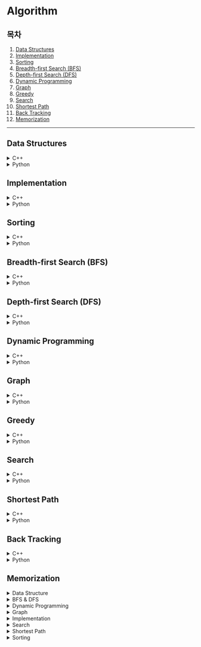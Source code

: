 # Algorithm

## 목차

1. [Data Structures](#data-structures)
2. [Implementation](#implementation)
3. [Sorting](#sorting)
4. [Breadth-first Search (BFS)](#breadth-first-search-bfs)
5. [Depth-first Search (DFS)](#depth-first-search-dfs)
6. [Dynamic Programming](#dynamic-programming)
7. [Graph](#graph)
8. [Greedy](#greedy)
9. [Search](#search)
10. [Shortest Path](#shortest-path)
11. [Back Tracking](#back-tracking)
12. [Memorization](#memorization)

---

## Data Structures

<details><summary>C++</summary>
    <ul>
        <li><a href="Data_Structures/c++/01_음계.cpp">01. 음계</a></li>
        <li><a href="Data_Structures/c++/02_블랙잭.cpp">02. 블랙잭</a></li>
        <li><a href="Data_Structures/c++/03_스택수열.cpp">03. 스택수열</a></li>
        <li><a href="Data_Structures/c++/04_프린터큐.cpp">04. 프린터 큐</a></li>
        <li><a href="Data_Structures/c++/05_키로거.cpp">05. 키로거</a></li>
        <li><a href="Data_Structures/c++/06_SHA-256.cpp">06. SHA-256</a></li>
        <li><a href="Data_Structures/c++/07_수찾기.cpp">07. 수찾기</a></li>
        <li><a href="Data_Structures/c++/08_친구네트워크.cpp">08. 친구네트워크</a></li>
        <li><a href="Data_Structures/c++/09_걸그룹마스터준석이.cpp">09. 걸그룹 마스터 준석이</a></li>
    </ul>
</details>
<details><summary>Python</summary>
    <ul>
        <li><a href="Data_Structures/python/01_음계.py">01. 음계</a></li>
        <li><a href="Data_Structures/python/02_블랙잭.py">02. 블랙잭</a></li>
        <li><a href="Data_Structures/python/03_스택수열.py">03. 스택수열</a></li>
        <li><a href="Data_Structures/python/04_프린터큐.py">04. 프린터큐</a></li>
        <li><a href="Data_Structures/python/05_키로거.py">05. 키로거</a></li>
        <li><a href="Data_Structures/python/06_SHA-256.py">06. SHA-256</a></li>
        <li><a href="Data_Structures/python/07_수찾기(dict).py">07. 수찾기(dict)</a></li>
        <li><a href="Data_Structures/python/07_수찾기(set).py">07. 수찾기(set)</a></li>
        <li><a href="Data_Structures/python/08_친구네트워크.py">08. 친구네트워크</a></li>
        <li><a href="Data_Structures/python/09_걸그룹마스터준석이.py">09. 걸그룹 마스터 준석이</a></li>
    </ul>
</details>

## Implementation

<details><summary>C++</summary>
    <ul>
        <li><a href="Implementation/c++/01_행복.cpp">01. 행복</a></li>
        <li><a href="Implementation/c++/02_수빈이와수열.cpp">02. 수빈이와수열</a></li>
        <li><a href="Implementation/c++/03_이름궁합테스트.cpp">03. 이름 궁합 테스트</a></li>
        <li><a href="Implementation/c++/04_보너스점수.cpp">04. 보너스 점수</a></li>
        <li><a href="Implementation/c++/05_TheCandyWar.cpp">05. The Candy War</a></li>
        <li><a href="Implementation/c++/06_MixingMilk.cpp">06. Mixing Milk</a></li>
        <li><a href="Implementation/c++/07_주사위세개.cpp">07. 주사위 세개</a></li>
        <li><a href="Implementation/c++/08_주사위네개.cpp">08. 주사위 네개</a></li>
        <li><a href="Implementation/c++/09_두개의손.cpp">09. 두 개의 손</a></li>
        <li><a href="Implementation/c++/10_단어뒤집기.cpp">10. 단어 뒤집기</a></li>
        <li><a href="Implementation/c++/11_단어뒤집기2.cpp">11. 단어 뒤집기2</a></li>
        <li><a href="Implementation/c++/12_꽃길.cpp">12. 꽃길</a></li>
        <li><a href="Implementation/c++/13_늑대와양.cpp">13. 늑대와 양</a></li>
        <li><a href="Implementation/c++/14_럭키스트레이트.cpp">14. 럭키스트레이트</a></li>
        <li><a href="Implementation/c++/15_문자열재정렬.cpp">15. 문자열재정렬</a></li>
        <li><a href="Implementation/c++/16_문자열압축.cpp">16. 문자열압축</a></li>
        <li><a href="Implementation/c++/17_자물쇠와열쇠.cpp">17. 자물쇠와열쇠</a></li>
        <li><a href="Implementation/c++/18_뱀.cpp">18. 뱀</a></li>
        <li><a href="Implementation/c++/19_기둥과보설치.cpp">19. 기둥과보설치</li>
        <li><a href="Implementation/c++/20_치킨배달.cpp">20. 치킨배달</a></li>
        <li><a href="Implementation/c++/21_외벽전검.cpp">21. 외벽전검</a></li>
        <li><a href="Implementation/c++/22_연산자끼워넣기.cpp">22. 연산자끼워넣기</a></li>
    </ul>
</details>
<details><summary>Python</summary>
    <ul>
        <li><a href="Implementation/python/01_행복.py">01. 행복</a></li>
        <li><a href="Implementation/python/02_수빈이와수열.py">02. 수빈이와 수열</a></li>
        <li><a href="Implementation/python/03_이름궁합테스트.py">03. 이름 궁합 테스트</a></li>
        <li><a href="Implementation/python/04_보너스점수.py">04. 보너스 점수</a></li>
        <li><a href="Implementation/python/05_TheCandyWar.py">05. The Candy War</a></li>
        <li><a href="Implementation/python/06_MixingMilk.py">06. Mixing Milk</a></li>
        <li><a href="Implementation/python/07_주사위세개.py">07. 주사위 세개</a></li>
        <li><a href="Implementation/python/08_주사위네개.py">08. 주사위 네개</a></li>
        <li><a href="Implementation/python/09_두개의손.py">09. 두 개의 손</a></li>
        <li><a href="Implementation/python/10_단어뒤집기.py">10. 단어 뒤집기</a></li>
        <li><a href="Implementation/python/11_단어뒤집기2.py">11. 단어 뒤집기2</a></li>
        <li><a href="Implementation/python/12_꽃길.py">12. 꽃길</a></li>
        <li><a href="Implementation/python/13_늑대와양.py">13. 늑대와 양</a></li>
        <li><a href="Implementation/python/14_럭키스트레이트.py">14. 럭키스트레이트</a></li>
        <li><a href="Implementation/python/15_문자열재정렬.py">15. 문자열 재정렬</a></li>
        <li><a href="Implementation/python/16_문자열압축.py">16. 문자열 압축</a></li>
        <li><a href="Implementation/python/17_자물쇠와열쇠.py">17. 자물쇠와 열쇠</a></li>
        <li><a href="Implementation/python/18_뱀.py">18. 뱀</a></li>
        <li><a href="Implementation/python/19_기둥과보.py">19. 기둥과 보</a></li>
        <li><a href="Implementation/python/20_치킨배달.py">20. 치킨 배달</a></li>
        <li><a href="Implementation/python/21_외벽전검.py">21. 외벽 전검</a></li>
        <li><a href="Implementation/python/22_연산자끼워넣기.py">22. 연산자 끼워넣기</a></li>
    </ul>
</details>

## Sorting

<details><summary>C++</summary>
    <ul>
        <li><a href="Sorting/c++/01_수정렬하기.cpp">01. 수 정렬하기</a></li>
        <li><a href="Sorting/c++/02_소트인사이드.cpp">02. 소트인사이드</a></li>
        <li><a href="Sorting/c++/03_나이순정렬.cpp">03. 나이순 정렬</a></li>
        <li><a href="Sorting/c++/04_좌표정렬하기.cpp">04. 좌표 정렬하기</a></li>
        <li><a href="Sorting/c++/05_수정렬하기3.cpp">05. 수 정렬하기 3</a></li>
        <li><a href="Sorting/c++/06_수정렬하기2.cpp">06. 수 정렬하기 2</a></li>
        <li><a href="Sorting/c++/07_K번째수.cpp">07. K번째 수</a></li>
        <li><a href="Sorting/c++/08_위에서아래로.cpp">08. 위에서 아래로</a></li>
        <li><a href="Sorting/c++/09_성적이낮은순서로학생출력.cpp">09. 성적이 낮은 순서로 학생 출력</a></li>
        <li><a href="Sorting/c++/10_두배열의원소교체.cpp">10. 두 배열의 원소 교체</a></li>
        <li><a href="Sorting/c++/11_국영수.cpp">11. 국영수</a></li>
        <li><a href="Sorting/c++/12_안테나.cpp">12. 안테나</a></li>
        <li><a href="Sorting/c++/13_실패율.cpp">13. 실패율</a></li>
        <li><a href="Sorting/c++/14_카드정렬하기.cpp">14. 카드 정렬하기</a></li>
    </ul>
</details>
<details><summary>Python</summary>
    <ul>
        <li><a href="Sorting/python/01_수정렬하기.py">01. 수 정렬하기</a></li>
        <li><a href="Sorting/python/02_소트인사이드.py">02. 소트인사이드</a></li>
        <li><a href="Sorting/python/03_나이순정렬.py">03. 나이순 정렬</a></li>
        <li><a href="Sorting/python/04_좌표정렬하기.py">04. 좌표 정렬하기</a></li>
        <li><a href="Sorting/python/05_수정렬하기3.py">05. 수 정렬하기 3</a></li>
        <li><a href="Sorting/python/06_수정렬하기2.py">06. 수정렬하기2</a></li>
        <li><a href="Sorting/python/07_K번째수.py">07. K번째 수</a></li>
        <li><a href="Sorting/python/08_위에서아래로.py">08. 위에서 아래로</a></li>
        <li><a href="Sorting/python/09_성적이낮은순서로학생출력.py">09. 성적이 낮은 순서로 학생 출력</a></li>
        <li><a href="Sorting/python/10_두배열의원소교체.py">10. 두 배열의 원소 교체</a></li>
        <li><a href="Sorting/python/11_국영수.py">11. 국영수</a></li>
        <li><a href="Sorting/python/12_안테나.py">12. 안테나</a></li>
        <li><a href="Sorting/python/13_실패율.py">13. 실패율</a></li>
        <li><a href="Sorting/python/14_카드정렬하기.py">14. 카드 정렬하기</a></li>
    </ul>
</details>

## Breadth-first Search (BFS)

<details><summary>C++</summary>
    <ul>
        <li><a href="Breadth-first_search(BFS)/c++/01_숨바꼭질.cpp">01. 숨바꼭질</a></li>
        <li><a href="Breadth-first_search(BFS)/c++/02_바이러스.cpp">02. 바이러스</a></li>
        <li><a href="Breadth-first_search(BFS)/c++/03_유기농배추.cpp">03. 유기농배추</a></li>
        <li><a href="Breadth-first_search(BFS)/c++/04_효율적인해킹.cpp">04. 효율적인 해킹</a></li>
        <li><a href="Breadth-first_search(BFS)/c++/05_미로탈출.cpp">05. 미로탈출</a></li>
        <li><a href="Breadth-first_search(BFS)/c++/06_특정거리의_도시찾기.cpp">06. 특정거리의 도시 찾기</a></li>
        <li><a href="Breadth-first_search(BFS)/c++/07_경쟁적전염.cpp">07. 경쟁적 전염</a></li>
        <li><a href="Breadth-first_search(BFS)/c++/08_인구이동.cpp">08. 인구 이동</a></li>
    </ul>
</details>
<details><summary>Python</summary>
    <ul>
        <li><a href="Breadth-first_search(BFS)/python/01_숨바꼭질.py">01. 숨바꼭질</a></li>
        <li><a href="Breadth-first_search(BFS)/python/02_바이러스.py">02. 바이러스</a></li>
        <li><a href="Breadth-first_search(BFS)/python/03_유기농배추.py">03. 유기농배추</a></li>
        <li><a href="Breadth-first_search(BFS)/python/04_효율적인해킹.py">04. 효율적인 해킹</a></li>
        <li><a href="Breadth-first_search(BFS)/python/05_미로탈출.py">05. 미로탈출</a></li>
        <li><a href="Breadth-first_search(BFS)/python/06_특정거리의도시찾기.py">06. 특정 거리의 도시 찾기</a></li>
        <li><a href="Breadth-first_search(BFS)/python/07_경쟁적전염.py">07. 경쟁적 전염</a></li>
        <li><a href="Breadth-first_search(BFS)/python/08_인구이동.py">08. 인구 이동</a></li>
        <li><a href="Breadth-first_search(BFS)/python/09_블록이동하기.py">09. 블록 이동하기</a></li>
    </ul>
</details>

## Depth-first Search (DFS)

<details><summary>C++</summary>
    <ul>
        <li><a href="Depth-first_search(DFS)/c++/01_바이러스.cpp">01. 바이러스</a></li>
        <li><a href="Depth-first_search(DFS)/c++/02_유기농배추.cpp">02. 유기농배추</a></li>
        <li><a href="Depth-first_search(DFS)/c++/03_효율적인해킹.cpp">03. 효율적인해킹</a></li>
        <li><a href="Depth-first_search(DFS)/c++/04_MooyoMooyo.cpp">04. MooyoMooyo</a></li>
        <li><a href="Depth-first_search(DFS)/c++/05_2048(Easy).cpp">05. 2048(Easy)</a></li>
        <li><a href="Depth-first_search(DFS)/c++/06_N_Queens.cpp">06. N Queens</a></li>
        <li><a href="Depth-first_search(DFS)/c++/07_음료수얼려먹기.cpp">07. 음료수얼려먹기</a></li>
        <li><a href="Depth-first_search(DFS)/c++/08_괄호변환.cpp">08. 괄호변환</a></li>
        <li><a href="Depth-first_search(DFS)/c++/09_연산자끼워넣기.cpp">09. 연산자끼워넣기</a></li>
        <li><a href="Depth-first_search(DFS)/c++/10_감시피하기.cpp">10. 감시피하기</a></li>
    </ul>
</details>
<details><summary>Python</summary>
    <ul>
        <li><a href="Depth-first_search(DFS)/python/01_바이러스.py">01. 바이러스</a></li>
        <li><a href="Depth-first_search(DFS)/python/02_유기농배추.py">02. 유기농배추</a></li>
        <li><a href="Depth-first_search(DFS)/python/03_효율적인해킹.py">03. 효율적인해킹</a></li>
        <li><a href="Depth-first_search(DFS)/python/04_MooyoMooyo.py">04. Mooyo Mooyo</a></li>
        <li><a href="Depth-first_search(DFS)/python/05_2048(Easy).py">05. 2048(Easy)</a></li>
        <li><a href="Depth-first_search(DFS)/python/06_N_Queens.py">06. N-Queen</a></li>
        <li><a href="Depth-first_search(DFS)/python/07_음료수얼려먹기.py">07. 음료수얼려먹기</a></li>
        <li><a href="Depth-first_search(DFS)/python/08_괄호변환.py">08. 괄호변환</a></li>
        <li><a href="Depth-first_search(DFS)/python/09_연산자끼워넣기.py">09. 연산자끼워넣기</a></li>
        <li><a href="Depth-first_search(DFS)/python/10_감시피하기.py">10. 감시피하기</a></li>
    </ul>
</details>

## Dynamic Programming

<details><summary>C++</summary>
    <ul>
        <li><a href="Dynamic_Programming/c++/01_피보나치수.cpp">01. 피보나치 수</a></li>
        <li><a href="Dynamic_Programming/c++/02_Z.cpp">02. Z</a></li>
        <li><a href="Dynamic_Programming/c++/03_0만들기.cpp">03. 0 만들기</a></li>
        <li><a href="Dynamic_Programming/c++/04_01타일.cpp">04. 01타일</a></li>
        <li><a href="Dynamic_Programming/c++/05_평범한배낭.cpp">05. 평범한 배낭</a></li>
        <li><a href="Dynamic_Programming/c++/06_가장긴증가하는부분수열.cpp">06. 가장 긴 증가하는 부분 수열</a></li>
        <li><a href="Dynamic_Programming/c++/07_LCS.cpp">07. LCS(최장 공통 부분 수열)</a></li>
        <li><a href="Dynamic_Programming/c++/08_기타리스트.cpp">08. 기타리스트</a></li>
        <li><a href="Dynamic_Programming/c++/09_가장높은탑쌓기.cpp">09. 가장 높은 탑 쌓기</a></li>
        <li><a href="Dynamic_Programming/c++/10_정수삼각형.cpp">10. 정수 삼각형</a></li>
        <li><a href="Dynamic_Programming/c++/11_가장큰증가하는부분수열.cpp">11. 가장 큰 증가하는 부분 수열</a></li>
        <li><a href="Dynamic_Programming/c++/12_2차원배열의합.cpp">12. 2차원 배열의 합</a></li>
        <li><a href="Dynamic_Programming/c++/13_가장큰정사각형.cpp">13. 가장 큰 정사각형</a></li>
        <li><a href="Dynamic_Programming/c++/14_본대산책.cpp">14. 본대 산책</a></li>
        <li><a href="Dynamic_Programming/c++/15_파일합치기.cpp">15. 파일합치기</a></li>
        <li><a href="Dynamic_Programming/c++/16_1로만들기.cpp">16. 1로 만들기</a></li>
        <li><a href="Dynamic_Programming/c++/17_개미전사.cpp">17. 개미전사</a></li>
        <li><a href="Dynamic_Programming/c++/18_바닥공사.cpp">18. 바닥공사</a></li>
        <li><a href="Dynamic_Programming/c++/19_효율적인화폐구성.cpp">19. 효율적인 화폐 구성</a></li>
        <li><a href="Dynamic_Programming/c++/20_금광.cpp">20. 금광</a></li>
        <li><a href="Dynamic_Programming/c++/21_정수삼각형.cpp">21. 정수 삼각형</a></li>
        <li><a href="Dynamic_Programming/c++/22_퇴사.cpp">22. 퇴사</a></li>
        <li><a href="Dynamic_Programming/c++/23_병사배치하기.cpp">23. 병사 배치하기</a></li>
        <li><a href="Dynamic_Programming/c++/24_못생긴수.cpp">24. 못생긴 수</a></li>
    </ul>
</details>
<details><summary>Python</summary>
    <ul>
        <li><a href="Dynamic_Programming/python/01_피보나치수.py">01. 피보나치 수</a></li>
        <li><a href="Dynamic_Programming/python/02_Z.py">02. Z</a></li>
        <li><a href="Dynamic_Programming/python/03_0만들기.py">03. 0 만들기</a></li>
        <li><a href="Dynamic_Programming/python/04_01타일.py">04. 01타일</a></li>
        <li><a href="Dynamic_Programming/python/05_평범한배낭.py">05. 평범한 배낭</a></li>
        <li><a href="Dynamic_Programming/python/06_가장긴증가하는부분수열.py">06. 가장 긴 증가하는 부분 수열</a></li>
        <li><a href="Dynamic_Programming/python/07_LCS.py">07. LCS(최장 공통 부분 수열)</a></li>
        <li><a href="Dynamic_Programming/python/08_기타리스트.py">08. 기타리스트</a></li>
        <li><a herf="Dynamic_Programming/python/09_가장높은탑쌓기.py">09. 가장 높은 탑 쌓기</a></li>
        <li><a herf="Dynamic_Programming/python/10_정수삼각형.py">10. 정수 삼각형</a></li>
        <li><a herf="Dynamic_Programming/python/11_가장큰증가부분수열.py">11. 가장 큰 증가 부분 수열</a></li>
        <li><a herf="Dynamic_Programming/python/12_2차원배열의합.py">12. 2차원 배열의 합</a></li>
        <li><a herf="Dynamic_Programming/python/13_가장큰정사각형.py">13. 가장 큰 정사각형</a></li>
        <li><a herf="Dynamic_Programming/python/14_본대산책.py">14. 본대 산책</a></li>
        <li><a herf="Dynamic_Programming/python/15_파일합치기.py">15. 파일합치기</a></li>
        <li><a herf="Dynamic_Programming/python/16_1로만들기.py">16. 1로 만들기</a></li>
        <li><a herf="Dynamic_Programming/python/17_개미전사.py">17. 개미전사</a></li>
        <li><a herf="Dynamic_Programming/python/18_바닥공사.py">18. 바닥공사</a></li>
        <li><a herf="Dynamic_Programming/python/19_효율적인화폐구성.py">19. 효율적인 화폐 구성</a></li>
        <li><a herf="Dynamic_Programming/python/20_금광.py">20. 금광</a></li>
        <li><a herf="Dynamic_Programming/python/21_정수삼각형.py">21. 정수 삼각형</a></li>
        <li><a herf="Dynamic_Programming/python/22_퇴사.py">22. 퇴사</a></li>
        <li><a herf="Dynamic_Programming/python/23_병사배치하기.py">23. 병사 배치하기</a></li>
        <li><a herf="Dynamic_Programming/python/24_못생긴수.py">24. 못생긴 수</a></li>
    </ul>
</details>

## Graph

<details><summary>C++</summary>
    <ul>
        <li><a href="Graph/c++/01_DFS와BFS.cpp">01. DFS와 BFS</a></li>
        <li><a href="Graph/c++/02_우주신과의교감.cpp">02. 우주신과의 교감</a></li>
        <li><a href="Graph/c++/03_팀결성.cpp">03. 팀 결성</a></li>
        <li><a href="Graph/c++/04_도시분할계획.cpp">04. 도시 분할 계획</a></li>
        <li><a href="Graph/c++/05_커리큘럼.cpp">05. 커리큘럼</a></li>
    </ul>
</details>
<details><summary>Python</summary>
    <ul>
        <li><a href="Graph/python/01_DFS와BFS.py">01. DFS와 BFS</a></li>
        <li><a href="Graph/python/02_우주신과의교감.py">02. 우주신과의 교감</a></li>
        <li><a href="Graph/python/03_팀결성.py">03. 팀 결성</a></li>
        <li><a href="Graph/python/04_도시분할계획.py">04. 도시 분할 계획</a></li>
        <li><a href="Graph/python/05_커리큘럼.py">05. 커리큘럼</a></li>
    </ul>
</details>

## Greedy

<details><summary>C++</summary>
    <ul>
        <li><a href="Greedy/c++/01_거스름돈.cpp">01. 거스름돈</a></li>
        <li><a href="Greedy/c++/02_뒤집기.cpp">02. 뒤집기</a></li>
        <li><a href="Greedy/c++/03_등수매기기.cpp">03. 등수 매기기</a></li>
        <li><a href="Greedy/c++/04_배.cpp">04. 배</a></li>
        <li><a href="Greedy/c++/05_센서.cpp">05. 센서</a></li>
        <li><a href="Greedy/c++/06_도서관.cpp">06. 도서관</a></li>
        <li><a href="Greedy/c++/07_컵라면.cpp">07. 컵라면</a></li>
        <li><a href="Greedy/c++/08_APC는왜서브태스크대회가되었을까.cpp">08. APC는 왜 서브태스크 대회가 되었을까</a></li>
        <li><a href="Greedy/c++/09_근우의다이어리꾸미기.cpp">09. 근우의 다이어리 꾸미기</a></li>
        <li><a href="Greedy/c++/10_저울.cpp">10. 저울</a></li>
        <li><a href="Greedy/c++/11_행렬.cpp">11. 행렬</a></li>
        <li><a href="Greedy/c++/12_소수의곱.cpp">12. 소수의 곱</a></li>
        <li><a href="Greedy/c++/13_모험가길드.cpp">13. 모험가길드</a></li>
        <li><a href="Greedy/c++/14_곱하기혹은더하기.cpp">14. 곱하기 혹은 더하기</a></li>
        <li><a href="Greedy/c++/15_문자열뒤집기.cpp">15. 문자열 뒤집기</a></li>
        <li><a href="Greedy/c++/16_만들수없는금액.cpp">16. 만들 수 없는 금액</a></li>
        <li><a href="Greedy/c++/17_볼링공고르기.cpp">17. 볼링공 고르기</a></li>
        <li><a href="Greedy/c++/18_무지의먹방라이브.cpp">18. 무지의 먹방 라이브</a></li>
    </ul>
</details>
<details><summary>Python</summary>
    <ul>
        <li><a href="Greedy/python/01_거스름돈.py">01. 거스름돈</a></li>
        <li><a href="Greedy/python/02_뒤집기.py">02. 뒤집기</a></li>
        <li><a href="Greedy/python/03_등수매기기.py">03. 등수매기기</a></li>
        <li><a href="Greedy/python/04_배.py">04. 배</a></li>
        <li><a href="Greedy/python/05_센서.py">05. 센서</a></li>
        <li><a href="Greedy/python/06_도서관.py">06. 도서관</a></li>
        <li><a href="Greedy/python/07_컵라면.py">07. 컵라면</a></li>
        <li><a href="Greedy/python/08_APC는왜서브태스크대회가되었을까.py">08. ACP는 왜 서브태스크 대회가 되었을까</a></li>
        <li><a href="Greedy/python/09_근우의다이어리꾸미기.py">09. 근우의 다이어리 꾸미기</a></li>
        <li><a href="Greedy/python/10_저울.py">10. 저울</a></li>
        <li><a href="Greedy/python/11_행렬.py">11. 행렬</a></li>
        <li><a href="Greedy/python/12_소수의곱.py">12. 소수의 곱</a></li>
        <li><a href="Greedy/python/13_모험가길드.py">13. 모험가 길드</a></li>
        <li><a href="Greedy/python/14_곱하기혹은더하기.py">14. 곱하기 혹은 더하기</a></li>
        <li><a href="Greedy/python/15_문자열뒤집기.py">15. 문자열 뒤집기</a></li>
        <li><a href="Greedy/python/16_만들수없는금액.py">16. 만들 수 없는 금액</a></li>
        <li><a href="Greedy/python/17_볼링공고르기.py">17. 볼링공 고르기</a></li>
        <li><a href="Greedy/python/18_무지의먹방라이브.py">18. 무지의 먹방 라이브</a></li>
    </ul>
</details>

## Search

<details><summary>C++</summary>
    <ul>
        <li><a href="Search/c++/01_문서검색.cpp">01. 문서 검색</a></li>
        <li><a href="Search/c++/02_새.cpp">02. 새</a></li>
        <li><a href="Search/c++/03_베스트셀러.cpp">03. 베스트셀러</a></li>
        <li><a href="Search/c++/04_트로피진열.cpp">04. 트로피 진열</a></li>
        <li><a href="Search/c++/05_성지키기.cpp">05. 성 지키기</a></li>
        <li><a href="Search/c++/06_공유기설치.cpp">06. 공유기 설치</a></li>
        <li><a href="Search/c++/07_중량제한.cpp">07. 중량제한</a></li>
        <li><a href="Search/c++/08_트리순회.cpp">08. 트리 순회</a></li>
        <li><a href="Search/c++/09_트리의높이와너비.cpp">09. 트리의 높이와 너비</a></li>
        <li><a href="Search/c++/10_최소힙.cpp">10. 최소 힙</a></li>
        <li><a href="Search/c++/11_카드정렬하기.cpp">11. 카드 정렬하기</a></li>
        <li><a href="Search/c++/12_문제집.cpp">12. 문제집</a></li>
        <li><a href="Search/c++/13_유기농배추.cpp">13. 유기농 배추</a></li>
        <li><a href="Search/c++/14_배열돌리기4.cpp">14. 배열 돌리기 4</a></li>
        <li><a href="Search/c++/15_부품찾기(계수정렬).cpp">15. 부품 찾기 (계수정렬)</a></li>
        <li><a href="Search/c++/15_부품찾기(이진탐색).cpp">15. 부품 찾기 (이진탐색)</a></li>
        <li><a href="Search/c++/15_부품찾기(집합자료형).cpp">15. 부품 찾기 (집합자료형)</a></li>
        <li><a href="Search/c++/16_떡볶이떡만들기(반복).cpp">16. 떡볶이 떡 만들기 (반복)</a></li>
        <li><a href="Search/c++/16_떡볶이떡만들기(재귀).cpp">16. 떡볶이 떡 만들기 (재귀)</a></li>
        <li><a href="Search/c++/17_정렬된배열에서특정수의개수구하기.cpp">17. 정렬된 배열에서 특정 수의 개수 구하기</a></li>
        <li><a href="Search/c++/18_고정점찾기.cpp">18. 고정점 찾기</a></li>
        <li><a href="Search/c++/19_가사검색.cpp">19. 가사 검색</a></li>
    </ul>
</details>
<details><summary>Python</summary>
    <ul>
        <li><a href="Search/python/01_문서검색.py">01. 문서 검색</a></li>
        <li><a href="Search/python/02_새.py">02. 새</a></li>
        <li><a href="Search/python/03_베스트셀러.py">03. 베스트셀러</a></li>
        <li><a href="Search/python/04_트로피진열.py">04. 트로피 진열</a></li>
        <li><a href="Search/python/05_성지키기.py">05. 성 지키기</a></li>
        <li><a href="Search/python/06_공유기설치.py">06. 공유기 설치</a></li>
        <li><a href="Search/python/07_중량제한.py">07. 중량제한</a></li>
        <li><a href="Search/python/08_트리순회.py">08. 트리 순회</a></li>
        <li><a href="Search/python/09_트리의높이와너비.py">09. 트리의 높이와 너비</a>
        <li><a href="Search/python/10_최소힙.py">10. 최소 힙</a></li>
        <li><a href="Search/python/11_카드정렬하기.py">11. 카드 정렬하기</a></li>
        <li><a href="Search/python/12_문제집.py">12. 문제집</a></li>
        <li><a href="Search/python/13_유기농배추.py">13. 유기농 배추</a></li>
        <li><a href="Search/python/14_배열돌리기4.py">14. 배열 돌리기 4</a></li>
        <li><a href="Search/python/15_부품찾기(계수정렬).py">15. 부품 찾기 (계수정렬)</a></li>
        <li><a href="Search/python/15_부품찾기(이진탐색).py">15. 부품 찾기 (이진탐색)</a></li>
        <li><a href="Search/python/15_부품찾기(집합자료형).py">15. 부품 찾기 (집합자료형)</a></li>
        <li><a href="Search/python/16_떡볶이떡만들기(반복).py">16. 떡볶이 떡 만들기 (반복)</a></li>
        <li><a href="Search/python/16_떡볶이떡만들기(재귀).py">16. 떡볶이 떡 만들기 (재귀)</a></li>
        <li><a href="Search/python/17_정렬된배열에서특정수의개수구하기.py">17. 정렬된 배열에서 특정 수의 개수 구하기</a></li>
        <li><a href="Search/python/18_고정점찾기.py">18. 고정점 찾기</a></li>
        <li><a href="Search/python/19_가사검색.py">19. 가사 검색</a></li>
    </ul>
</details>

## Shortest Path

<details><summary>C++</summary>
    <ul>
        <li><a href="Shortest_Path/c++/01_해킹.cpp">01. 해킹</a></li>
        <li><a href="Shortest_Path/c++/02_거의최단경로.cpp">02. 거의 최단 경로</a></li>
        <li><a href="Shortest_Path/c++/03_미래도시.cpp">03. 미래 도시</a></li>
        <li><a href="Shortest_Path/c++/04_전보.cpp">04. 전보</a></li>
    </ul>
</details>
<details><summary>Python</summary>
    <ul>
        <li><a href="Shortest_Path/python/01_해킹.py">01. 해킹</a></li>
        <li><a href="Shortest_Path/python/02_거의최단경로.py">02. 거의 최단 경로</a></li>
        <li><a href="Shortest_Path/python/03_미래도시.py">03.미래 도시</a></li>
        <li><a href="Shortest_Path/python/04_전보.py">04. 전보</a></li>
    </ul>
</details>

## Back Tracking

<details><summary>C++</summary>
    <ul>
        <li><a href="BackTracking/c++/01_N_Queen.cpp">01. N Queen</a></li>
        <li><a href="BackTracking/c++/02_알파벳.cpp">02. 알파벳</a></li>
        <li><a href="BackTracking/c++/03_암호만들기.cpp">03. 암호만들기</a></li>
    </ul>
</details>
<details><summary>Python</summary>
    <ul>
        <li><a href="BackTracking/python/01_N_Queen.py">01. N Queen</a></li>
        <li><a href="BackTracking/python/02_알파벳.py">02. 알파벳</a></li>
        <li><a href="BackTracking/python/03_암호만들기.py">03. 암호만들기</a></li>
    </ul>
</details>

## Memorization

<details><summary>Data Structure</summary>
    <ul>
        <li><a href="Memorization/Data_Structures/01_Stack.cpp">01. Stack</a></li>
		<li><a href="Memorization/Data_Structures/02_Queue.cpp">02. Queue</a></li>
        <li><a href="Memorization/Data_Structures/03_Linkedlist.cpp">03. Linkedlist</a></li>
        <li><a href="Memorization/Data_Structures/04_Double_Linked_List.cpp">04. Double Linkedlist</a></li>
        <li><a href="Memorization/Data_Structures/05_Hash_Table.cpp">05. Hash Tablet</a></li>
        <li><a href="Memorization/Data_Structures/06_Hash_Table_with_Chaining.cpp">06. Hash Table with Chaining</a></li>
        <li><a href="Memorization/Data_Structures/07_Hash_Table_with_Linear_Probing.cpp">07. Hash Table with Linear Probing</a></li>
        <li><a href="Memorization/Data_Structures/08_Binary_Search_Tree.cpp">08. Binary Search Tree</a></li>
        <li><a href="Memorization/Data_Structures/09_Heap.cpp">09. Heap</a></li>
    </ul>
</details>
<details><summary>BFS & DFS</summary>
    <ul>
        <li><a href="Memorization/BFS_DFS/00_bfs.cpp">00. bfs</a></li>
        <li><a href="Memorization/BFS_DFS/00_dfs.cpp">00. dfs</a></li>
    </ul>
</details>
<details><summary>Dynamic Programming</summary>
    <ul>
        <li><a href="Memorization/Dynamic_Programming/00_factorial(재귀).cpp">00. Factorial</a></li>
		<li><a href="Memorization/Dynamic_Programming/00_fibo(반복).cpp">00. Fibo(반복)</a></li>
        <li><a href="Memorization/Dynamic_Programming/00_fibo(재귀).cpp">00. Fibo(재귀)</a></li>
    </ul>
</details>
<details><summary>Graph</summary>
    <ul>
        <li><a href="Memorization/Graph/00_기본적인_서로소_집합_알고리즘.cpp">00. 기본적인 서로소 집합 알고리즘</a></li>
        <li><a href="Memorization/Graph/00_개선된_서로소_집합_알고리즘.cpp">00. 개선된 서로소 집합 알고리즘</a></li>
        <li><a href="Memorization/Graph/00_서로소_집합을_활용한_사이클_판별.cpp">00. 서로소 집합을 활용한 사이클 판별</a></li>
        <li><a href="Memorization/Graph/01_Kruskal_Algorithm.cpp">01. 크루스칼 알고리즘</a></li>
        <li><a href="Memorization/Graph/02_Kruskal's_Algorithm.py">02. 크루스칼 알고리즘 (Python)</a></li>
        <li><a href="Memorization/Graph/02_Prim_Algorithm.cpp">02. 프림 알고리즘</a></li>
        <li><a href="Memorization/Graph/02_Prim_Algorithm_PriorityQueue.cpp">02. 프림 알고리즘(with 우선순위 큐)</a></li>
        <li><a href="Memorization/Graph/03_Topology_Sort.cpp">03. Topology Sort</a></li>
    </ul>
</details>
<details><summary>Implementation</summary>
    <ul>
        <li><a href="Memorization/Implementation/00_2차원배열_3배.cpp">00. 2차원배열 3배</a></li>
        <li><a href="Memorization/Implementation/00_2차원배열_회전.cpp">00. 2차원배열 회전</a></li>
    </ul>
</details>
<details><summary>Search</summary>
    <ul>
        <li><a href="Memorization/Search/00_Binary_Search(반복).cpp">00. Binary Search(반복)</a></li>
        <li><a href="Memorization/Search/00_Binary_Search(재귀).cpp">00. Binary Search(재귀)</a></li>
        <li><a href="Memorization/Search/00_Sequential_Search.cpp">00. Sequential Search</a></li>
    </ul>
</details>
<details><summary>Shortest Path</summary>
    <ul>
        <li><a href="Memorization/Shortest_Path/00_Dijkstra(간단).cpp">00. Dijkstra(간단)</a></li>
        <li><a href="Memorization/Shortest_Path/00_Dijkstra(개선).cpp">00. Dijkstra(개선)</a></li>
        <li><a href="Memorization/Shortest_Path/00_Floyd-Warshall.cpp">00. Floyd Warshall</a></li>
        <li><a href="Memorization/Shortest_Path/00_Dijkstra.py">00. Dijkstra(python)</a></li>
    </ul>
</details>
<details><summary>Sorting</summary>
    <p>C++</p>
        <ul>
            <li><a href="Memorization/Sorting/00_Bubble_Sort.cpp">00. Bubble Sort</a></li>
            <li><a href="Memorization/Sorting/00_Insertion_Sort.cpp">00. Insertion Sort</a></li>
            <li><a href="Memorization/Sorting/00_Selection_Sort.cpp">00. Selection Sort</a></li>
            <li><a href="Memorization/Sorting/00_Count_Sort.cpp">00. Count Sort</a></li>
            <li><a href="Memorization/Sorting/00_Merge_Sort.cpp">00. Merge Sort</a></li>
            <li><a href="Memorization/Sorting/00_Quick_Sort.cpp">00. Quick Sort</a></li>
        </ul>
    <p>Python</p>
        <ul>
            <li><a href="Memorization/Sorting/python/00_Merge_Sort.py">00. Merge Sort</a></li>
            <li><a href="Memorization/Sorting/python/00_Quick_Sort.py">00. Quick Sort</a></li>
        </ul>
</details>
